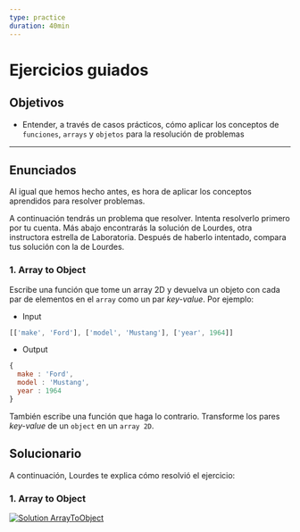 ```yaml
---
type: practice
duration: 40min
---
```


# Ejercicios guiados

## Objetivos

- Entender, a través de casos prácticos, cómo aplicar los conceptos de
  `funciones`, `arrays` y `objetos` para la resolución de problemas

***

## Enunciados

Al igual que hemos hecho antes, es hora de aplicar los conceptos aprendidos para
resolver problemas.

A continuación tendrás un problema que resolver. Intenta resolverlo primero por
tu cuenta. Más abajo encontrarás la solución de Lourdes, otra instructora
estrella de Laboratoria. Después de haberlo intentado, compara tus solución con
la de Lourdes.

### 1. Array to Object

Escribe una función que tome un array 2D y devuelva un objeto con cada par de
elementos en el `array` como un par _key-value_. Por ejemplo:

- Input

```js
[['make', 'Ford'], ['model', 'Mustang'], ['year', 1964]]
```

- Output

```js
{
  make : 'Ford',
  model : 'Mustang',
  year : 1964
}
```

También escribe una función que haga lo contrario. Transforme los pares
_key-value_ de un `object` en un `array 2D`.

## Solucionario

A continuación, Lourdes te explica cómo resolvió el ejercicio:

### 1. Array to Object

[![Solution ArrayToObject](https://img.youtube.com/vi/41ZJrHO6BsE/0.jpg)](https://www.youtube.com/watch?v=41ZJrHO6BsE)
